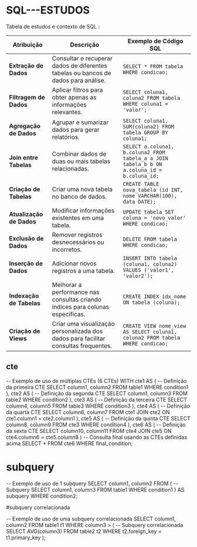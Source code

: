 # SQL---ESTUDOS

Tabela de estudos e contexto de  SQL :

| **Atribuição**                | **Descrição**                                                                                          | **Exemplo de Código SQL**                                                                 |
|-------------------------------|--------------------------------------------------------------------------------------------------------|-------------------------------------------------------------------------------------------|
| **Extração de Dados**          | Consultar e recuperar dados de diferentes tabelas ou bancos de dados para análise.                     | `SELECT * FROM tabela WHERE condicao;`                                                    |
| **Filtragem de Dados**         | Aplicar filtros para obter apenas as informações relevantes.                                           | `SELECT coluna1, coluna2 FROM tabela WHERE coluna1 = 'valor';`                            |
| **Agregação de Dados**         | Agrupar e sumarizar dados para gerar relatórios.                                                       | `SELECT coluna1, SUM(coluna2) FROM tabela GROUP BY coluna1;`                              |
| **Join entre Tabelas**         | Combinar dados de duas ou mais tabelas relacionadas.                                                   | `SELECT a.coluna1, b.coluna2 FROM tabela_a a JOIN tabela_b b ON a.coluna_id = b.coluna_id;`|
| **Criação de Tabelas**         | Criar uma nova tabela no banco de dados.                                                               | `CREATE TABLE nova_tabela (id INT, nome VARCHAR(100), data DATE);`                        |
| **Atualização de Dados**       | Modificar informações existentes em uma tabela.                                                        | `UPDATE tabela SET coluna = 'novo_valor' WHERE condicao;`                                 |
| **Exclusão de Dados**          | Remover registros desnecessários ou incorretos.                                                        | `DELETE FROM tabela WHERE condicao;`                                                      |
| **Inserção de Dados**          | Adicionar novos registros a uma tabela.                                                                | `INSERT INTO tabela (coluna1, coluna2) VALUES ('valor1', 'valor2');`                      |
| **Indexação de Tabelas**       | Melhorar a performance nas consultas criando índices para colunas específicas.                         | `CREATE INDEX idx_nome ON tabela (coluna);`                                               |
| **Criação de Views**           | Criar uma visualização personalizada dos dados para facilitar consultas frequentes.                    | `CREATE VIEW nome_view AS SELECT coluna1, coluna2 FROM tabela WHERE condicao;`            |

  ## cte 

  -- Exemplo de uso de múltiplas CTEs (6 CTEs)
WITH cte1 AS (
  -- Definição da primeira CTE
  SELECT column1, column2 
  FROM table1
  WHERE condition1
),
cte2 AS (
  -- Definição da segunda CTE
  SELECT column1, column3 
  FROM table2
  WHERE condition2
),
cte3 AS (
  -- Definição da terceira CTE
  SELECT column4, column5 
  FROM table3
  WHERE condition3
),
cte4 AS (
  -- Definição da quarta CTE
  SELECT column6, column7 
  FROM cte1
  JOIN cte2 ON cte1.column1 = cte2.column1
),
cte5 AS (
  -- Definição da quinta CTE
  SELECT column8, column9 
  FROM cte3
  WHERE condition4
),
cte6 AS (
  -- Definição da sexta CTE
  SELECT column10, column11 
  FROM cte4
  JOIN cte5 ON cte4.column6 = cte5.column8
)
-- Consulta final usando as CTEs definidas acima
SELECT * 
FROM cte6
WHERE final_condition;



# subquery

-- Exemplo de uso de 1 subquery
SELECT column1, column2 
FROM (
  -- Subquery
  SELECT column1, column3 
  FROM table1
  WHERE condition1
) AS subquery
WHERE condition2;


#subquery correlacionada

-- Exemplo de uso de uma subquery correlacionada
SELECT column1, column2 
FROM table1 t1
WHERE column3 > (
  -- Subquery correlacionada
  SELECT AVG(column3) 
  FROM table2 t2
  WHERE t2.foreign_key = t1.primary_key
);




